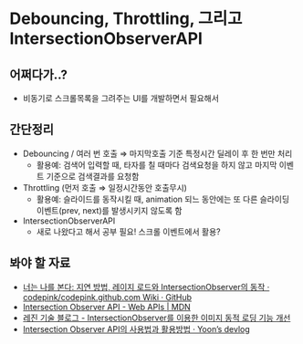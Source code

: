 # Debouncing, Throttling, 그리고 IntersectionObserverAPI

## 어쩌다가..?
* 비동기로 스크롤목록을 그려주는 UI를 개발하면서 필요해서

## 간단정리
* Debouncing / 여러 번 호출 ⇒ 마지막호출 기준 특정시간 딜레이 후 한 번만 처리
  * 활용예: 검색어 입력할 때, 타자를 칠 때마다 검색요청을 하지 않고 마지막 이벤트 기준으로 검색결과를 요청함
* Throttling (먼저 호출 ⇒ 일정시간동안 호출무시)
  * 활용예: 슬라이드를 동작시킬 때, animation 되느 동안에는 또 다른 슬라이딩 이벤트(prev, next)를 발생시키지 않도록 함
* IntersectionObserverAPI
  * 새로 나왔다고 해서 공부 필요! 스크롤 이벤트에서 활용?

## 봐야 할 자료
* [너는 나를 본다: 지연 방법, 레이지 로드와 IntersectionObserver의 동작 · codepink/codepink.github.com Wiki · GitHub](https://github.com/codepink/codepink.github.com/wiki/%EB%84%88%EB%8A%94-%EB%82%98%EB%A5%BC-%EB%B3%B8%EB%8B%A4:-%EC%A7%80%EC%97%B0-%EB%B0%A9%EB%B2%95,-%EB%A0%88%EC%9D%B4%EC%A7%80-%EB%A1%9C%EB%93%9C%EC%99%80-IntersectionObserver%EC%9D%98-%EB%8F%99%EC%9E%91)
* [Intersection Observer API - Web APIs | MDN](https://developer.mozilla.org/en-US/docs/Web/API/Intersection_Observer_API)
* [레진 기술 블로그 - IntersectionObserver를 이용한 이미지 동적 로딩 기능 개선](https://tech.lezhin.com/2017/07/13/intersectionobserver-overview)
* [Intersection Observer API의 사용법과 활용방법 · Yoon’s devlog](http://blog.hyeyoonjung.com/2019/01/09/intersectionobserver-tutorial/)
